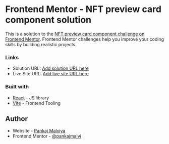 # Frontend Mentor - NFT preview card component solution

This is a solution to the [NFT preview card component challenge on Frontend Mentor](https://www.frontendmentor.io/challenges/nft-preview-card-component-SbdUL_w0U). Frontend Mentor challenges help you improve your coding skills by building realistic projects. 


### Links

- Solution URL: [Add solution URL here](https://your-solution-url.com)
- Live Site URL: [Add live site URL here](https://your-live-site-url.com)


### Built with

- [React](https://reactjs.org/) - JS library
- [Vite](https://vitejs.dev/) - Frontend Tooling


## Author

- Website - [Pankaj Malviya](https://pankajmalviya.netlify.app/)
- Frontend Mentor - [@pankajmalvi](https://www.frontendmentor.io/profile/pankajmalvi)


